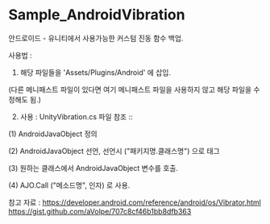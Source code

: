 # Sample_AndroidVibration
안드로이드 - 유니티에서 사용가능한 커스텀 진동 함수 백업.



사용법 :
1) 해당 파일들을 'Assets/Plugins/Android' 에 삽입.

(다른 메니패스트 파일이 있다면 여기 메니패스트 파일을 사용하지 않고 해당 파일을 수정해도 됨.)

2) 사용 : UnityVibration.cs 파일 참조 ::

  (1) AndroidJavaObject 정의
  
  (2) AndroidJavaObject 선언, 선언시 ("패키지명.클래스명") 으로 태그
  
  (3) 원하는 클래스에서 AndroidJavaObject 변수를 호출.
  
  (4) AJO.Call ("메소드명", 인자) 로 사용.
  
  
참고 자료 :
https://developer.android.com/reference/android/os/Vibrator.html
https://gist.github.com/aVolpe/707c8cf46b1bb8dfb363
